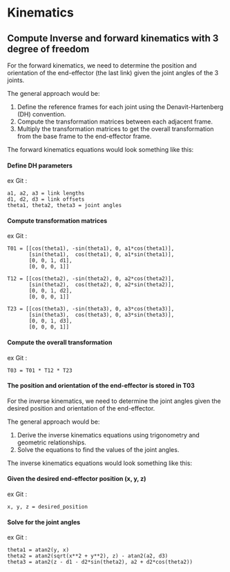 # Kinematics
## Compute Inverse and forward kinematics with 3 degree of freedom

For the forward kinematics, we need to determine the position and orientation of the end-effector (the last link) given the joint angles of the 3 joints.

The general approach would be:

1. Define the reference frames for each joint using the Denavit-Hartenberg (DH) convention.
2. Compute the transformation matrices between each adjacent frame.
3. Multiply the transformation matrices to get the overall transformation from the base frame to the end-effector frame.

The forward kinematics equations would look something like this:
#### Define DH parameters
ex Git :
```
a1, a2, a3 = link lengths
d1, d2, d3 = link offsets
theta1, theta2, theta3 = joint angles
```
#### Compute transformation matrices
ex Git :
```
T01 = [[cos(theta1), -sin(theta1), 0, a1*cos(theta1)], 
       [sin(theta1),  cos(theta1), 0, a1*sin(theta1)],
       [0, 0, 1, d1],
       [0, 0, 0, 1]]

T12 = [[cos(theta2), -sin(theta2), 0, a2*cos(theta2)],
       [sin(theta2),  cos(theta2), 0, a2*sin(theta2)], 
       [0, 0, 1, d2],
       [0, 0, 0, 1]]

T23 = [[cos(theta3), -sin(theta3), 0, a3*cos(theta3)],
       [sin(theta3),  cos(theta3), 0, a3*sin(theta3)],
       [0, 0, 1, d3], 
       [0, 0, 0, 1]]
```
#### Compute the overall transformation
ex Git :
```
T03 = T01 * T12 * T23
```
#### The position and orientation of the end-effector is stored in T03

For the inverse kinematics, we need to determine the joint angles given the desired position and orientation of the end-effector.

The general approach would be:

1. Derive the inverse kinematics equations using trigonometry and geometric relationships.
2. Solve the equations to find the values of the joint angles.

The inverse kinematics equations would look something like this:
#### Given the desired end-effector position (x, y, z)
ex Git :
```
x, y, z = desired_position
```
#### Solve for the joint angles
ex Git :
```
theta1 = atan2(y, x)
theta2 = atan2(sqrt(x**2 + y**2), z) - atan2(a2, d3)
theta3 = atan2(z - d1 - d2*sin(theta2), a2 + d2*cos(theta2))
```
